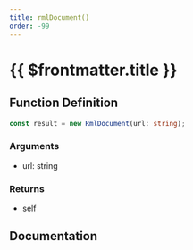 ```yaml
---
title: rmlDocument()
order: -99
---
```


# {{ $frontmatter.title }}

## Function Definition

```ts
const result = new RmlDocument(url: string);
```

### Arguments

* url: string

### Returns

* self

## Documentation

<!--@include: ./parts/rmlDocument.md-->
